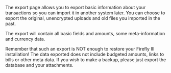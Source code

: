 The export page allows you to export basic information about your transactions so you can import it in another system later. You can choose to export the original, unencrypted uploads and old files you imported in the past.

The export will contain all basic fields and amounts, some meta-information and currency data.

Remember that such an export is NOT enough to restore your Firefly III installation! The data exported does not include budgeted amounts, links to bills or other meta data. If you wish to make a backup, please just export the database and your attachments.